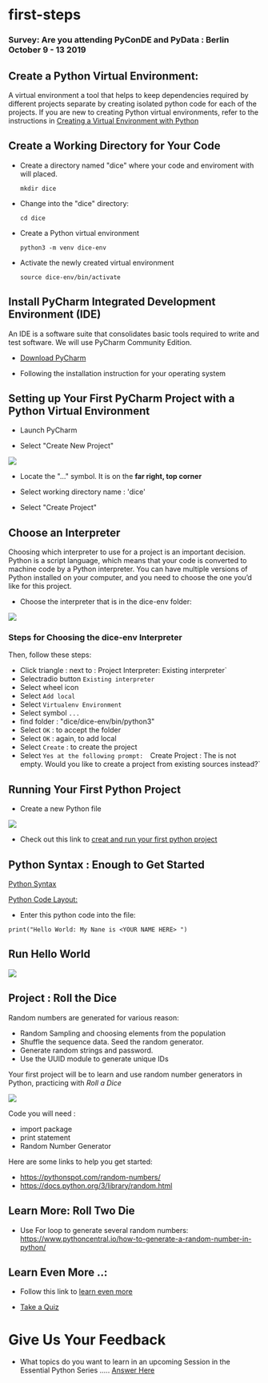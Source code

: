 # first-steps

### Survey: Are you attending PyConDE and PyData  : Berlin October 9 - 13 2019

## Create a Python Virtual Environment: 

A virtual environment a tool that helps to keep dependencies required by different projects
separate by creating isolated python code for each of the projects. If you are new to creating Python 
virtual environments, refer to the instructions in 
[Creating a Virtual Environment with Python](https://github.com/pyladieshamburg/getting-started-with-python#create-a-virtual-environment-with-python-3)
  

## Create a Working Directory for Your Code

* Create a directory named "dice" where your code and enviroment with will placed. 


    `mkdir dice`
    
* Change into the "dice" directory:


    `cd dice`

* Create a Python virtual environment


    `python3 -m venv dice-env`

* Activate the newly created virtual environment


    `source dice-env/bin/activate`



##  Install PyCharm Integrated Development Environment (IDE)

An IDE is a software suite that consolidates basic tools required to write and test software. We will use PyCharm Community Edition.


* [Download PyCharm](https://www.jetbrains.com/pycharm/)

* Following the installation instruction for your operating system


## Setting up Your First PyCharm Project with a Python Virtual Environment


* Launch PyCharm

* Select "Create New Project"

![](images/Create%20Project.png)

* Locate the "..." symbol. It is on  the __far right, top corner__

* Select working directory name : 'dice'

* Select "Create Project"



## Choose an Interpreter 

Choosing which interpreter to use for a project is an important decision. 
Python is a script language, which means that your code is converted to machine code by a Python interpreter.
You can have multiple versions of Python installed on your computer, and you need to choose the one you’d like for this project.

* Choose the interpreter that is in the dice-env folder:



![](images/interpreter.png)

### Steps for Choosing the dice-env Interpreter



Then, follow these steps:

* Click triangle : next to : Project Interpreter: Existing interpreter`
* Selectradio button `Existing interpreter` 
* Select wheel icon
* Select `Add local`
* Select `Virtualenv Environment`
* Select symbol `...`
* find folder : "dice/dice-env/bin/python3"
* Select `OK` : to accept the folder
* Select `OK` : again, to add local
* Select `Create` : to create the project
* Select `Yes at the following prompt:  `Create Project : The is not empty. Would you like to create a project from existing sources instead?`

## Running  Your First Python Project

* Create a new Python file 


![](images/First%20Python%20Project.png)

+ Check out this link to [creat and run your first python project](https://www.jetbrains.com/help/pycharm/creating-and-running-your-first-python-project.html#create-file)



## Python Syntax : Enough to Get Started

[Python Syntax](https://www.w3schools.com/python/python_syntax.asp)

[Python Code Layout:](https://www.python.org/dev/peps/pep-0008/#id16)


* Enter this python code into the file:

`print("Hello World: My Nane is <YOUR NAME HERE> ")`

## Run Hello World

![](images/run.png)


##  Project : Roll the Dice  


Random numbers are generated  for various reason: 

* Random Sampling and choosing elements from the population
* Shuffle the sequence data. Seed the random generator.
* Generate random strings and password.
* Use the UUID module to generate unique IDs

Your first project will be to learn and use random number generators in Python, practicing with *Roll a Dice*

![](images/die.jpeg)

Code  you will need : 


* import package
* print statement
* Random Number Generator 

Here are some links to help you get started:

* https://pythonspot.com/random-numbers/
* https://docs.python.org/3/library/random.html


## Learn More:  Roll Two Die

* Use For loop to generate several random numbers: https://www.pythoncentral.io/how-to-generate-a-random-number-in-python/


## Learn Even More ..:

* Follow this link to [learn even more](https://pynative.com/python-random-module/)

* [Take a Quiz](https://pynative.com/python-random-data-generation-quiz/)


# Give Us Your Feedback 
* What topics do you want to learn in an upcoming Session in the Essential Python  Series .....  [Answer Here](https://forms.gle/Jaia5D3qWh319Xod6)
